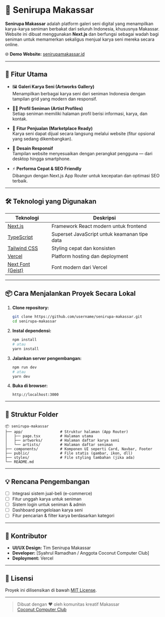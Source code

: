 # 🎨 Senirupa Makassar

**Senirupa Makassar** adalah platform galeri seni digital yang menampilkan karya-karya seniman berbakat dari seluruh Indonesia, khususnya Makassar.  
Website ini dibuat menggunakan **Next.js** dan berfungsi sebagai wadah bagi seniman untuk memamerkan sekaligus menjual karya seni mereka secara online.

🌐 **Demo Website:** [senirupamakassar.id](https://senirupamakassar.id)

---

## 🚀 Fitur Utama

- 🖼️ **Galeri Karya Seni (Artworks Gallery)**  
  Menampilkan berbagai karya seni dari seniman Indonesia dengan tampilan grid yang modern dan responsif.

- 👨‍🎨 **Profil Seniman (Artist Profiles)**  
  Setiap seniman memiliki halaman profil berisi informasi, karya, dan kontak.

- 🛒 **Fitur Penjualan (Marketplace Ready)**  
  Karya seni dapat dijual secara langsung melalui website (fitur opsional yang sedang dikembangkan).

- 📱 **Desain Responsif**  
  Tampilan website menyesuaikan dengan perangkat pengguna — dari desktop hingga smartphone.

- ⚡ **Performa Cepat & SEO Friendly**  
  Dibangun dengan Next.js App Router untuk kecepatan dan optimasi SEO terbaik.

---

## 🛠️ Teknologi yang Digunakan

| Teknologi | Deskripsi |
|------------|------------|
| [Next.js](https://nextjs.org/) | Framework React modern untuk frontend |
| [TypeScript](https://www.typescriptlang.org/) | Superset JavaScript untuk keamanan tipe data |
| [Tailwind CSS](https://tailwindcss.com/) | Styling cepat dan konsisten |
| [Vercel](https://vercel.com/) | Platform hosting dan deployment |
| [Next Font (Geist)](https://vercel.com/font) | Font modern dari Vercel |

---

## 📦 Cara Menjalankan Proyek Secara Lokal

1. **Clone repository:**
   ```bash
   git clone https://github.com/username/senirupa-makassar.git
   cd senirupa-makassar
   ```

2. **Instal dependensi:**
   ```bash
   npm install
   # atau
   yarn install
   ```

3. **Jalankan server pengembangan:**
   ```bash
   npm run dev
   # atau
   yarn dev
   ```

4. **Buka di browser:**
   ```
   http://localhost:3000
   ```

---

## 🧩 Struktur Folder

```
📦 senirupa-makassar
├── app/                 # Struktur halaman (App Router)
│   ├── page.tsx         # Halaman utama
│   ├── artworks/        # Halaman daftar karya seni
│   └── artists/         # Halaman daftar seniman
├── components/          # Komponen UI seperti Card, Navbar, Footer
├── public/              # File statis (gambar, ikon, dll)
├── styles/              # File styling tambahan (jika ada)
└── README.md
```

---

## 💡 Rencana Pengembangan

- [ ] Integrasi sistem jual-beli (e-commerce)  
- [ ] Fitur unggah karya untuk seniman  
- [ ] Sistem login untuk seniman & admin  
- [ ] Dashboard pengelolaan karya seni  
- [ ] Fitur pencarian & filter karya berdasarkan kategori

---

## 👥 Kontributor

- **UI/UX Design:** Tim Senirupa Makassar  
- **Developer:** [Syahrul Ramadhan / Anggota Coconut Computer Club]  
- **Deployment:** Vercel  

---

## 📜 Lisensi

Proyek ini dilisensikan di bawah [MIT License](LICENSE).

---

> Dibuat dengan ❤️ oleh komunitas kreatif Makassar  
> [Coconut Computer Club](https://www.instagram.com/coconutdotorg/)
